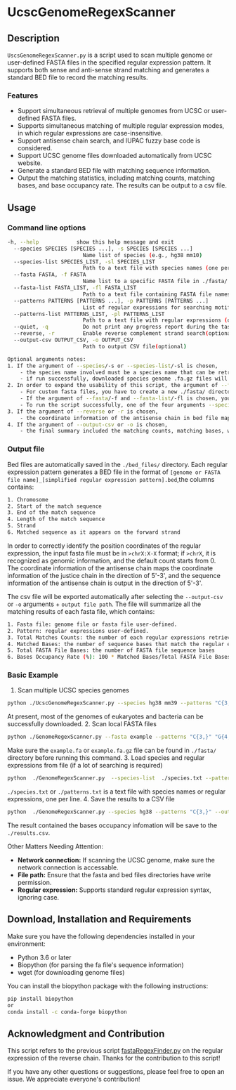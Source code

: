 # UcscGenomeRegexScanner

## Description

`UscsGenomeRegexScanner.py` is a script used to scan multiple genome or user-defined FASTA files in the specified regular expression pattern. It supports both sense and anti-sense strand matching and generates a standard BED file to record the matching results.

### Features

- Support simultaneous retrieval of multiple genomes from UCSC or user-defined FASTA files.
- Supports simultaneous matching of multiple regular expression modes, in which regular expressions are case-insensitive.
- Support antisense chain search, and IUPAC fuzzy base code is considered.
- Support UCSC genome files downloaded automatically from UCSC website.
- Generate a standard BED file with matching sequence information.
- Output the matching statistics, including matching counts, matching bases, and base occupancy rate. The results can be output to a csv file.

## Usage

### Command line options

```bash
-h, --help            show this help message and exit
  --species SPECIES [SPECIES ...], -s SPECIES [SPECIES ...]
                        Name list of species (e.g., hg38 mm10)
  --species-list SPECIES_LIST, -sl SPECIES_LIST
                        Path to a text file with species names (one per line)
  --fasta FASTA, -f FASTA
                        Name list to a specific FASTA file in ./fasta/ path
  --fasta-list FASTA_LIST, -fl FASTA_LIST
                        Path to a text file containing FASTA file names (one per line)
  --patterns PATTERNS [PATTERNS ...], -p PATTERNS [PATTERNS ...]
                        List of regular expressions for searching motifs, the case is ignored
  --patterns-list PATTERNS_LIST, -pl PATTERNS_LIST
                        Path to a text file with regular expressions (one per line)
  --quiet, -q           Do not print any progress report during the task running(optional, default FALSE).
  --reverse, -r         Enable reverse complement strand search(optional, default FALSE).
  --output-csv OUTPUT_CSV, -o OUTPUT_CSV
                        Path to output CSV file(optional)

Optional arguments notes:
1. If the argument of --species/-s or --species-list/-sl is chosen,
    - the species name involved must be a species name that can be retrieved from the genome fasta file on the ucsc website to successfully access genome files.
    - if run successfully, downloaded species genome .fa.gz files will be stored in the./fasta/ directory.
2. In order to expand the usability of this script, the argument of --fasta/-f and --fasta-list/-fl to allow users to customize the upload fasta file for sequence retrieval.
    - For custom fasta files, you have to create a new ./fasta/ directory and store the interested fasta files in it first to let the script recognize successfully.
    - If the argument of --fasta/-f and --fasta-list/-fl is chosen, you only need to follow the argument with the name of the file in .fa or .fa.gz format instead of the entire file path.
    - To run the script successfully, one of the four arguments --species/-s, --species-list/-sl, --fasta/-f and --fasta-list/-fl must be selected.
3. If the argument of --reverse or -r is chosen,
    - the coordinate information of the antisense chain in bed file maps the coordinate information of the justice chain in the direction of 5'-3', and the sequence information of the antisense chain in bed file is output in the direction of 5'-3'.
4. If the argument of --output-csv or -o is chosen,
    - the final summary included the matching counts, matching bases, whole genome/fasta file bases and base occupancy rate(%) will be exported to a csv file.

```

### Output file

Bed files are automatically saved in the `./bed_files/` directory. Each regular expression pattern generates a BED file in the format of `[genome or FASTA file name]_[simplified regular expression pattern].bed`,the columns contains:

```bash
1. Chromosome
2. Start of the match sequence
3. End of the match sequence
4. Length of the match sequence
5. Strand
6. Matched sequence as it appears on the forward strand
```

In order to correctly identify the position coordinates of the regular expression, the input fasta file must be in `>chrX:X-X` format; if `>chrX`, it is recognized as genomic information, and the default count starts from 0.
The coordinate information of the antisense chain maps the coordinate information of the justice chain in the direction of 5'-3', and the sequence information of the antisense chain is output in the direction of 5'-3'.

The csv file will be exported automatically after selecting the `--output-csv` or `-o` arguments + `output file path`. The file will summarize all the matching results of each fasta file, which contains:

```bash
1. Fasta file: genome file or fasta file user-defined.
2. Pattern: regular expressions user-defined.
3. Total Matches Counts: the number of each regular expressions retrieved in each fasta file
4. Matched Bases: the number of sequence bases that match the regular expression
5. Total FASTA File Bases: the number of FASTA file sequence bases
6. Bases Occupancy Rate (%): 100 * Matched Bases/Total FASTA File Bases, the occupancy rate of the regular expression
```

### Basic Example

1. Scan multiple UCSC species genomes

``` bash
python ./UcscGenomeRegexScanner.py --species hg38 mm39 --patterns "C{3,}" "G{4,}" --reverse
```

At present, most of the genomes of eukaryotes and bacteria can be successfully downloaded.
2. Scan local FASTA files

``` bash
python ./GenomeRegexScanner.py --fasta example --patterns "C{3,}" "G{4,}" --reverse
```

Make sure the `example.fa` or `example.fa.gz` file can be found in `./fasta/` directory before running this command.
3. Load species and regular expressions from file (if a lot of searching is required)

``` bash
python  ./GenomeRegexScanner.py  --species-list  ./species.txt --patterns-list ./patterns.txt  --reverse
```

`./species.txt` or `./patterns.txt` is a text file with species names or regular expressions, one per line.
4. Save the results to a CSV file

``` bash
python  ./GenomeRegexScanner.py --species hg38 --patterns "C{3,}" --output-csv ./results.csv
```

The result contained the bases occupancy infomation will be save to the `./results.csv`.

Other Matters Needing Attention:

- **Network connection:** If scanning the UCSC genome, make sure the network connection is accessable.
- **File path:** Ensure that the fasta and bed files directories have write permission.
- **Regular expression:** Supports standard regular expression syntax, ignoring case.

## Download, Installation and Requirements

Make sure you have the following dependencies installed in your environment:

- Python 3.6 or later
- Biopython (for parsing the fa file's sequence information)
- wget (for downloading genome files)
  
You can install the biopython package with the following instructions:

``` bash
pip install biopython
or
conda install -c conda-forge biopython
```

## Acknowledgment and Contribution

This script refers to the previous script [fastaRegexFinder.py](https://github.com/dariober/bioinformatics-cafe/tree/master/fastaRegexFinder) on the regular expression of the reverse chain. Thanks for the contribution to this script!

If you have any other questions or suggestions, please feel free to open an issue. We appreciate everyone's contribution!
